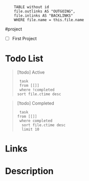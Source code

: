 
```dataview 
	TABLE without id
	file.outlinks AS "OUTGOING", 
	file.inlinks AS "BACKLINKS"
	WHERE file.name = this.file.name 
```
#project 
- [ ] First Project

# Todo List
> [!todo] Active
> ```dataview
>  task
>  from [[]]
>  where !completed
> sort file.ctime desc
> ```

> [!todo] Completed
> ```dataview
>  task
> from [[]]
>  where completed
>   sort file.ctime desc
>   limit 10
> ```

# Links


# Description


